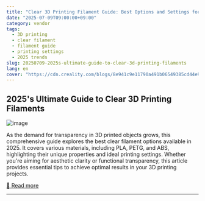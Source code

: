 ```yaml
---
title: "Clear 3D Printing Filament Guide: Best Options and Settings for 2025"
date: "2025-07-09T09:00:00+09:00"
category: vendor
tags:
  - 3D printing
  - clear filament
  - filament guide
  - printing settings
  - 2025 trends
slug: 20250709-2025s-ultimate-guide-to-clear-3d-printing-filaments
lang: en
cover: "https://cdn.creality.com/blogs/8e941c9e11790a491b06549385cd44e9.png"
---
```


## 2025's Ultimate Guide to Clear 3D Printing Filaments
![image](https://cdn.creality.com/blogs/8e941c9e11790a491b06549385cd44e9.png)

As the demand for transparency in 3D printed objects grows, this comprehensive guide explores the best clear filament options available in 2025. It covers various materials, including PLA, PETG, and ABS, highlighting their unique properties and ideal printing settings. Whether you're aiming for aesthetic clarity or functional transparency, this article provides essential tips to achieve optimal results in your 3D printing projects.

[🔗 Read more](https://www.creality.com/blog/clear-3d-printer-filament)

---